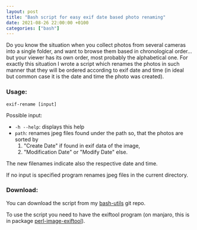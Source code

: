 ```yaml
---
layout: post
title: "Bash script for easy exif date based photo renaming"
date: 2021-08-26 22:00:00 +0100
categories: ["bash"]
---
```


Do you know the situation when you collect photos from several cameras into a single folder, and want to browse them based in chronological order... but your viewer has its own order, most probably the alphabetical one. For exactly this situation I wrote a script which renames the photos in such manner that they will be ordered according to exif date and time (in ideal but common case it is the date and time the photo was created).

### Usage:
`exif-rename [input]`

Possible input:
 - `-h --help`: displays this help
 - `path`: renames jpeg files found under the path so, that the photos are sorted by
	1. "Create Date" if found in exif data of the image,
	2. "Modification Date" or "Modify Date" else.

The new filenames indicate also the respective date and time.

If no input is specified program renames jpeg files in the current directory.

### Download:
You can download the script from my [bash-utils](https://github.com/ikossaczky/bash-utils/blob/master/exif-rename) git repo. 

To use the script you need to have the exiftool program (on manjaro, this is in package [perl-image-exiftool](https://discover.manjaro.org/packages/perl-image-exiftool)).



